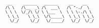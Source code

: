      __     ______   ______     __    __                                                                
    /\ \   /\__  _\ /\  ___\   /\ "-./  \                                                               
    \ \ \  \/_/\ \/ \ \___  \  \ \ \-./\ \                                                              
     \ \_\    \ \_\  \/\_____\  \ \_\ \ \_\                                                             
      \/_/     \/_/   \/_____/   \/_/  \/_/